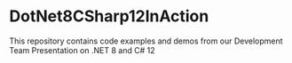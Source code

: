 # DotNet8CSharp12InAction
This repository contains code examples and demos from our Development Team Presentation on .NET 8 and C# 12
